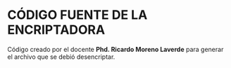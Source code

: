 # CÓDIGO FUENTE DE LA ENCRIPTADORA

Código creado por el docente **Phd. Ricardo Moreno Laverde** para generar el archivo que se debió desencriptar.
